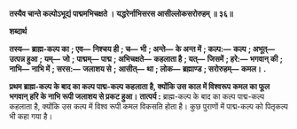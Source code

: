 **तस्यैव चान्ते कल्पोऽभूद्यं पाद्ममभिचक्षते ।** **यद्धरेर्नाभिसरस आसील्लोकसरोरुहम् ॥ ३६॥** 

**शब्दार्थ** 

**तस्य—** **ब्राह्म-कल्प का** **; एव—** **निश्चय ही** **; च—** **भी** **; अन्ते—** **के अन्त में** **; कल्प:—** **कल्प** **; अभूत्—** **उत्पन्न हुआ** **; यम्—** **जो** **;** **पाद्मम्—** **पाद्म** **; अभिचक्षते—** **कहलाता है** **; यत्—** **जिसमें** **; हरे:—** **भगवान् की** **; नाभि—** **नाभि में** **; सरस:—** **जलाशय से** **;** **आसीत्—** **था** **; लोक—** **ब्रह्माण्ड** **; सरोरुहम्—** **कमल।** **.** 

**प्रथम ब्राह्म-कल्प के बाद का कल्प पाद्म-कल्प कहलाता है, क्योंकि उस काल में विश्वरूप** **कमल का फूल भगवान् हरि के नाभि रूपी जलाशय से प्रकट हुआ।** **तात्पर्य :** ब्राह्म-कल्प के बाद का कल्प पाद्म-कल्प कहलाता है, क्योंकि उस कल्प में विश्व रूपी कमल विकसति होता है। कुछ पुराणों में पाद्म-कल्प को पितृकल्प भी कहा गया है।  